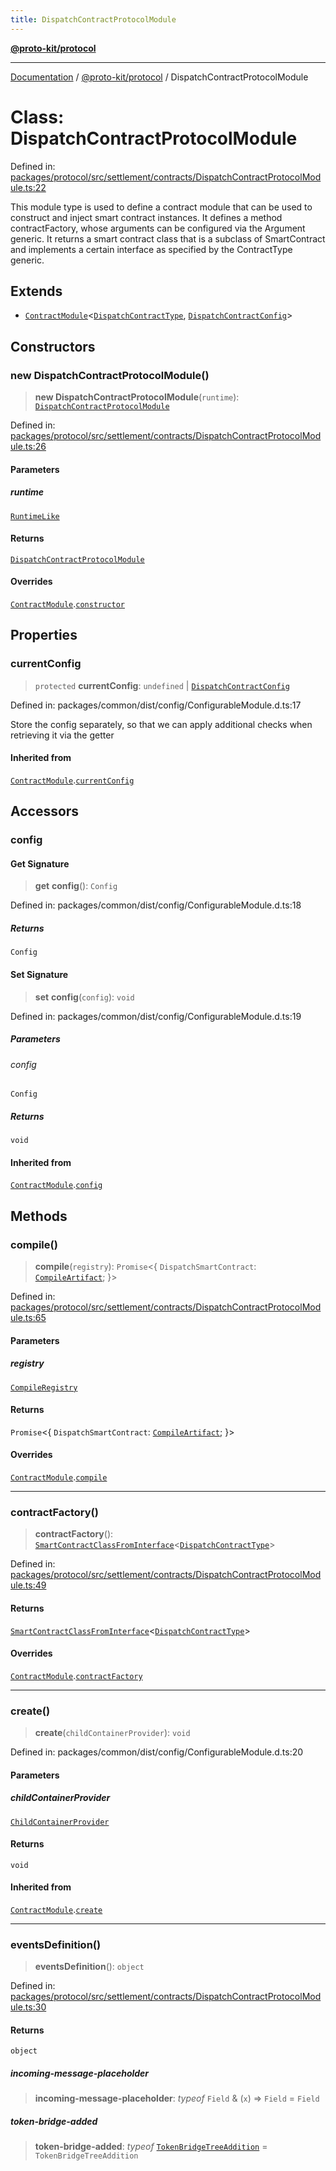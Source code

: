 ```yaml
---
title: DispatchContractProtocolModule
---
```


[**@proto-kit/protocol**](../README.md)

***

[Documentation](../../../README.md) / [@proto-kit/protocol](../README.md) / DispatchContractProtocolModule

# Class: DispatchContractProtocolModule

Defined in: [packages/protocol/src/settlement/contracts/DispatchContractProtocolModule.ts:22](https://github.com/proto-kit/framework/blob/b953c754e500c62f01fbbd6d09adfb2f5577269d/packages/protocol/src/settlement/contracts/DispatchContractProtocolModule.ts#L22)

This module type is used to define a contract module that can be used to
construct and inject smart contract instances.
It defines a method contractFactory, whose arguments can be configured via
the Argument generic. It returns a smart contract class that is a subclass
of SmartContract and implements a certain interface as specified by the
ContractType generic.

## Extends

- [`ContractModule`](ContractModule.md)\<[`DispatchContractType`](../interfaces/DispatchContractType.md), [`DispatchContractConfig`](../type-aliases/DispatchContractConfig.md)\>

## Constructors

### new DispatchContractProtocolModule()

> **new DispatchContractProtocolModule**(`runtime`): [`DispatchContractProtocolModule`](DispatchContractProtocolModule.md)

Defined in: [packages/protocol/src/settlement/contracts/DispatchContractProtocolModule.ts:26](https://github.com/proto-kit/framework/blob/b953c754e500c62f01fbbd6d09adfb2f5577269d/packages/protocol/src/settlement/contracts/DispatchContractProtocolModule.ts#L26)

#### Parameters

##### runtime

[`RuntimeLike`](../interfaces/RuntimeLike.md)

#### Returns

[`DispatchContractProtocolModule`](DispatchContractProtocolModule.md)

#### Overrides

[`ContractModule`](ContractModule.md).[`constructor`](ContractModule.md#constructors)

## Properties

### currentConfig

> `protected` **currentConfig**: `undefined` \| [`DispatchContractConfig`](../type-aliases/DispatchContractConfig.md)

Defined in: packages/common/dist/config/ConfigurableModule.d.ts:17

Store the config separately, so that we can apply additional
checks when retrieving it via the getter

#### Inherited from

[`ContractModule`](ContractModule.md).[`currentConfig`](ContractModule.md#currentconfig)

## Accessors

### config

#### Get Signature

> **get** **config**(): `Config`

Defined in: packages/common/dist/config/ConfigurableModule.d.ts:18

##### Returns

`Config`

#### Set Signature

> **set** **config**(`config`): `void`

Defined in: packages/common/dist/config/ConfigurableModule.d.ts:19

##### Parameters

###### config

`Config`

##### Returns

`void`

#### Inherited from

[`ContractModule`](ContractModule.md).[`config`](ContractModule.md#config)

## Methods

### compile()

> **compile**(`registry`): `Promise`\<\{ `DispatchSmartContract`: [`CompileArtifact`](../../common/interfaces/CompileArtifact.md); \}\>

Defined in: [packages/protocol/src/settlement/contracts/DispatchContractProtocolModule.ts:65](https://github.com/proto-kit/framework/blob/b953c754e500c62f01fbbd6d09adfb2f5577269d/packages/protocol/src/settlement/contracts/DispatchContractProtocolModule.ts#L65)

#### Parameters

##### registry

[`CompileRegistry`](../../common/classes/CompileRegistry.md)

#### Returns

`Promise`\<\{ `DispatchSmartContract`: [`CompileArtifact`](../../common/interfaces/CompileArtifact.md); \}\>

#### Overrides

[`ContractModule`](ContractModule.md).[`compile`](ContractModule.md#compile)

***

### contractFactory()

> **contractFactory**(): [`SmartContractClassFromInterface`](../type-aliases/SmartContractClassFromInterface.md)\<[`DispatchContractType`](../interfaces/DispatchContractType.md)\>

Defined in: [packages/protocol/src/settlement/contracts/DispatchContractProtocolModule.ts:49](https://github.com/proto-kit/framework/blob/b953c754e500c62f01fbbd6d09adfb2f5577269d/packages/protocol/src/settlement/contracts/DispatchContractProtocolModule.ts#L49)

#### Returns

[`SmartContractClassFromInterface`](../type-aliases/SmartContractClassFromInterface.md)\<[`DispatchContractType`](../interfaces/DispatchContractType.md)\>

#### Overrides

[`ContractModule`](ContractModule.md).[`contractFactory`](ContractModule.md#contractfactory)

***

### create()

> **create**(`childContainerProvider`): `void`

Defined in: packages/common/dist/config/ConfigurableModule.d.ts:20

#### Parameters

##### childContainerProvider

[`ChildContainerProvider`](../../common/interfaces/ChildContainerProvider.md)

#### Returns

`void`

#### Inherited from

[`ContractModule`](ContractModule.md).[`create`](ContractModule.md#create)

***

### eventsDefinition()

> **eventsDefinition**(): `object`

Defined in: [packages/protocol/src/settlement/contracts/DispatchContractProtocolModule.ts:30](https://github.com/proto-kit/framework/blob/b953c754e500c62f01fbbd6d09adfb2f5577269d/packages/protocol/src/settlement/contracts/DispatchContractProtocolModule.ts#L30)

#### Returns

`object`

##### incoming-message-placeholder

> **incoming-message-placeholder**: *typeof* `Field` & (`x`) => `Field` = `Field`

##### token-bridge-added

> **token-bridge-added**: *typeof* [`TokenBridgeTreeAddition`](TokenBridgeTreeAddition.md) = `TokenBridgeTreeAddition`
